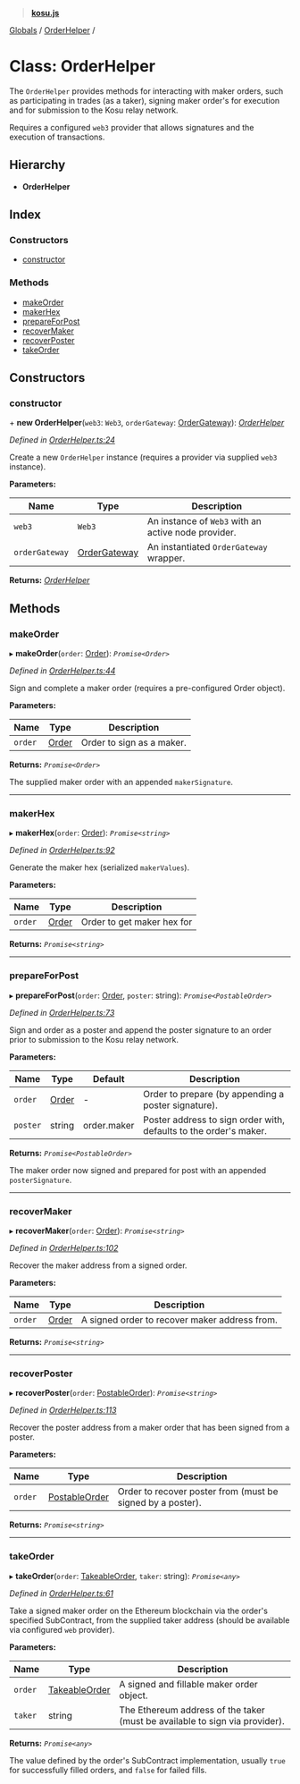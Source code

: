 > **[kosu.js](../README.md)**

[Globals](../globals.md) / [OrderHelper](orderhelper.md) /

# Class: OrderHelper

The `OrderHelper` provides methods for interacting with maker orders, such as
participating in trades (as a taker), signing maker order's for execution and
for submission to the Kosu relay network.

Requires a configured `web3` provider that allows signatures and the execution
of transactions.

## Hierarchy

-   **OrderHelper**

## Index

### Constructors

-   [constructor](orderhelper.md#constructor)

### Methods

-   [makeOrder](orderhelper.md#makeorder)
-   [makerHex](orderhelper.md#makerhex)
-   [prepareForPost](orderhelper.md#prepareforpost)
-   [recoverMaker](orderhelper.md#recovermaker)
-   [recoverPoster](orderhelper.md#recoverposter)
-   [takeOrder](orderhelper.md#takeorder)

## Constructors

### constructor

\+ **new OrderHelper**(`web3`: `Web3`, `orderGateway`: [OrderGateway](ordergateway.md)): _[OrderHelper](orderhelper.md)_

_Defined in [OrderHelper.ts:24](https://github.com/ParadigmFoundation/kosu-monorepo/blob/4048650/packages/kosu.js/src/OrderHelper.ts#L24)_

Create a new `OrderHelper` instance (requires a provider via supplied `web3`
instance).

**Parameters:**

| Name           | Type                            | Description                                         |
| -------------- | ------------------------------- | --------------------------------------------------- |
| `web3`         | `Web3`                          | An instance of `Web3` with an active node provider. |
| `orderGateway` | [OrderGateway](ordergateway.md) | An instantiated `OrderGateway` wrapper.             |

**Returns:** _[OrderHelper](orderhelper.md)_

## Methods

### makeOrder

▸ **makeOrder**(`order`: [Order](../interfaces/order.md)): _`Promise<Order>`_

_Defined in [OrderHelper.ts:44](https://github.com/ParadigmFoundation/kosu-monorepo/blob/4048650/packages/kosu.js/src/OrderHelper.ts#L44)_

Sign and complete a maker order (requires a pre-configured Order object).

**Parameters:**

| Name    | Type                            | Description               |
| ------- | ------------------------------- | ------------------------- |
| `order` | [Order](../interfaces/order.md) | Order to sign as a maker. |

**Returns:** _`Promise<Order>`_

The supplied maker order with an appended `makerSignature`.

---

### makerHex

▸ **makerHex**(`order`: [Order](../interfaces/order.md)): _`Promise<string>`_

_Defined in [OrderHelper.ts:92](https://github.com/ParadigmFoundation/kosu-monorepo/blob/4048650/packages/kosu.js/src/OrderHelper.ts#L92)_

Generate the maker hex (serialized `makerValues`).

**Parameters:**

| Name    | Type                            | Description                |
| ------- | ------------------------------- | -------------------------- |
| `order` | [Order](../interfaces/order.md) | Order to get maker hex for |

**Returns:** _`Promise<string>`_

---

### prepareForPost

▸ **prepareForPost**(`order`: [Order](../interfaces/order.md), `poster`: string): _`Promise<PostableOrder>`_

_Defined in [OrderHelper.ts:73](https://github.com/ParadigmFoundation/kosu-monorepo/blob/4048650/packages/kosu.js/src/OrderHelper.ts#L73)_

Sign and order as a poster and append the poster signature to an order
prior to submission to the Kosu relay network.

**Parameters:**

| Name     | Type                            | Default     | Description                                                       |
| -------- | ------------------------------- | ----------- | ----------------------------------------------------------------- |
| `order`  | [Order](../interfaces/order.md) | -           | Order to prepare (by appending a poster signature).               |
| `poster` | string                          | order.maker | Poster address to sign order with, defaults to the order's maker. |

**Returns:** _`Promise<PostableOrder>`_

The maker order now signed and prepared for post with an appended `posterSignature`.

---

### recoverMaker

▸ **recoverMaker**(`order`: [Order](../interfaces/order.md)): _`Promise<string>`_

_Defined in [OrderHelper.ts:102](https://github.com/ParadigmFoundation/kosu-monorepo/blob/4048650/packages/kosu.js/src/OrderHelper.ts#L102)_

Recover the maker address from a signed order.

**Parameters:**

| Name    | Type                            | Description                                   |
| ------- | ------------------------------- | --------------------------------------------- |
| `order` | [Order](../interfaces/order.md) | A signed order to recover maker address from. |

**Returns:** _`Promise<string>`_

---

### recoverPoster

▸ **recoverPoster**(`order`: [PostableOrder](../interfaces/postableorder.md)): _`Promise<string>`_

_Defined in [OrderHelper.ts:113](https://github.com/ParadigmFoundation/kosu-monorepo/blob/4048650/packages/kosu.js/src/OrderHelper.ts#L113)_

Recover the poster address from a maker order that has been signed from a
poster.

**Parameters:**

| Name    | Type                                            | Description                                                |
| ------- | ----------------------------------------------- | ---------------------------------------------------------- |
| `order` | [PostableOrder](../interfaces/postableorder.md) | Order to recover poster from (must be signed by a poster). |

**Returns:** _`Promise<string>`_

---

### takeOrder

▸ **takeOrder**(`order`: [TakeableOrder](../interfaces/takeableorder.md), `taker`: string): _`Promise<any>`_

_Defined in [OrderHelper.ts:61](https://github.com/ParadigmFoundation/kosu-monorepo/blob/4048650/packages/kosu.js/src/OrderHelper.ts#L61)_

Take a signed maker order on the Ethereum blockchain via the order's
specified SubContract, from the supplied taker address (should be available
via configured `web` provider).

**Parameters:**

| Name    | Type                                            | Description                                                                 |
| ------- | ----------------------------------------------- | --------------------------------------------------------------------------- |
| `order` | [TakeableOrder](../interfaces/takeableorder.md) | A signed and fillable maker order object.                                   |
| `taker` | string                                          | The Ethereum address of the taker (must be available to sign via provider). |

**Returns:** _`Promise<any>`_

The value defined by the order's SubContract implementation, usually `true`
for successfully filled orders, and `false` for failed fills.
